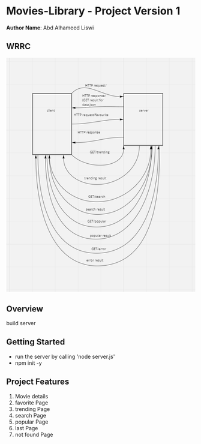 # Movies-Library - Project Version 1

**Author Name**: Abd Alhameed Liswi

## WRRC

![image](/assests/WRRC2.PNG)


## Overview

build server

## Getting Started

- run the server by calling 'node server.js'
- npm init -y

## Project Features

 1) Movie details
 2) favorite Page
 3) trending Page
 4) search Page
 5) popular Page
 6) last Page
 7) not found Page
